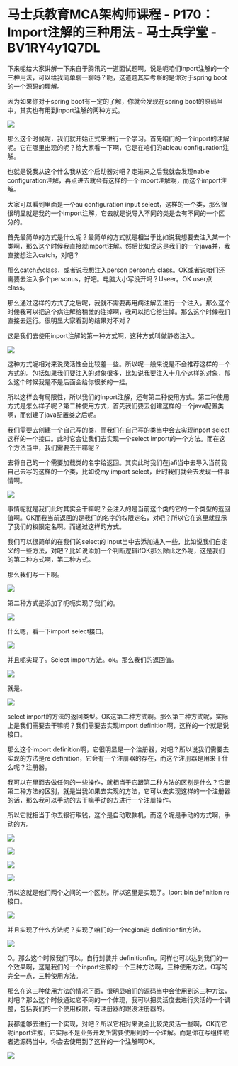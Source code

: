 # 马士兵教育MCA架构师课程 - P170：Import注解的三种用法 - 马士兵学堂 - BV1RY4y1Q7DL

下来呢给大家讲解一下来自于腾讯的一道面试题啊，说是呃咱们inport注解的一个三种用法，可以给我简单聊一聊吗？呃，这道题其实考察的是你对于spring boot的一个源码的理解。

因为如果你对于spring boot有一定的了解，你就会发现在spring boot的原码当中，其实也有用到inport注解的两种方式。



![](img/022d80db9e38908131f03d8f2acd3597_1.png)

那么这个时候呢，我们就开始正式来进行一个学习。首先咱们的一个inport的注解呢。它在哪里出现的呢？给大家看一下啊，它是在咱们的ableau configuration注解。

也就是说我从这个什么我从这个启动器对吧？走进来之后我就会发现nable configuration注解，再点进去就会有这样的一个import注解啊，而这个import注解。

大家可以看到里面是一个au configuration input select，这样的一个类，那么很很明显就是我的一个import注解，它去就是说导入不同的类是会有不同的一个区分的。

首先最简单的方式是什么呢？最简单的方式就是相当于比如说我想要去注入某一个类啊，那么这个时候我直接就import注解。然后比如说这是我们的一个java并，我直接想注入catch，对吧？

那么catch点class，或者说我想注入person person点 class。OK或者说咱们还需要去注入多个personus，好吧。电脑大小写没开吗？Useer。OK user点class。

那么通过这样的方式了之后呢，我就不需要再用病注解去进行一个注入。那么这个时候我可以把这个病注解给稍微的注掉啊，我可以把它给注掉。那么这个时候我们直接去运行。很明显大家看到的结果对不对？

这是我们去使用inport注解的第一种方式啊，这种方式叫做静态注入。

![](img/022d80db9e38908131f03d8f2acd3597_3.png)

这种方式呢相对来说灵活性会比较差一些。所以呢一般来说是不会推荐这样的一个方式的。包括如果我们要注入的对象很多，比如说我要注入十几个这样的对象，那么这个时候我是不是后面会给你很长的一挂。

所以这样会有局限性，所以我们的inport注解，还有第二种使用方式。第二种使用方式是怎么样子呢？第二种使用方式，首先我们要去创建这样的一个java配置类啊，而创建了java配置类之后呢。

我们需要去创建一个自己写的类，而我们在自己写的类当中会去实现inport select这样的一个接口。此时它会让我们去实现一个select import的一个方法。而在这个方法当中，我们需要去干嘛呢？

去将自己的一个需要加载类的名字给返回。其实此时我们在jafi当中去导入当前我自己去写的这样的一个类，比如说my import select，此时我们就会去发现一件事情啊。



![](img/022d80db9e38908131f03d8f2acd3597_5.png)

事情呢就是我们此时其实会干嘛呢？会注入的是当前这个类的它的一个类型的返回值啊。OK而我当前返回的是我们的名字的权限定名，对吧？所以它在这里就显示了我们的权限定名啊。而通过这样的方式。

我们可以很简单的在我们的select的 input当中去添加进入一些，比如说我们自定义的一些方法，对吧？比如说添加一个判断逻辑ifOK那么除此之外呢，这是我们的第二种方式啊，第二种方式。

那么我们写一下啊。

![](img/022d80db9e38908131f03d8f2acd3597_7.png)

第二种方式是添加了呃呃实现了我们的。

![](img/022d80db9e38908131f03d8f2acd3597_9.png)

什么嗯，看一下import select接口。

![](img/022d80db9e38908131f03d8f2acd3597_11.png)

并且呃实现了。Select import方法。ok。那么我们的返回值。

![](img/022d80db9e38908131f03d8f2acd3597_13.png)

就是。

![](img/022d80db9e38908131f03d8f2acd3597_15.png)

select import的方法的返回类型。OK这第二种方式啊。那么第三种方式呢，实际上是我们需要去干嘛呢？我们需要去实现import definition啊，这样的一个就是说接口。

那么这个import definition啊，它很明显是一个注册器，对吧？所以说我们需要去实现的方法是re definition，它会有一个注册器的存在，而这个注册器是用来干什么呢？注册器。

我可以在里面去做任何的一些操作，就相当于它跟第二种方法的区别是什么？它跟第二种方法的区别，就是当我如果去实现的方法，它可以去实现这样的一个注册器的话，那么我可以手动的去干嘛手动的去进行一个注册操作。

所以它就相当于你去银行取钱，这个是自动取款机，而这个呢是手动的方式啊，手动的方。

![](img/022d80db9e38908131f03d8f2acd3597_17.png)

![](img/022d80db9e38908131f03d8f2acd3597_18.png)

![](img/022d80db9e38908131f03d8f2acd3597_19.png)

![](img/022d80db9e38908131f03d8f2acd3597_20.png)

所以这就是他们两个之间的一个区别。所以这里是实现了。Iport bin definition re接口。



![](img/022d80db9e38908131f03d8f2acd3597_22.png)

并且实现了什么方法呢？实现了咱们的一个region定 definitionfin方法。

![](img/022d80db9e38908131f03d8f2acd3597_24.png)

O。那么这个时候我们可以。自行封装并 definitionfin。同样也可以达到我们的一个效果啊，这是我们的一个inport注解的一个三种方法啊，三种使用方法。O写的完全一点，三种使用方法。

那么在这三种使用方法的情况下面，很明显咱们的源码当中会使用到这三种方法，对吧？那么这个时候通过它不同的一个体现，我可以把灵活度去进行灵活的一个调整，包括我们的一个使用权限，有注册器的跟没注册器的。

我都能够去进行一个实现，对吧？所以它相对来说会比较灵灵活一些啊，OK而它呢inport注解，它实际不是业务开发所需要使用到的一个注解。而是你在写组件或者选源码当中，你会去使用到了这样的一个注解啊OK。



![](img/022d80db9e38908131f03d8f2acd3597_26.png)